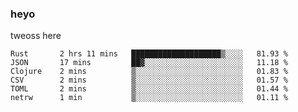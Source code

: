 ### heyo
tweoss here

<!--START_SECTION:waka-->

```text
Rust       2 hrs 11 mins   ████████████████████▒░░░░   81.93 %
JSON       17 mins         ██▓░░░░░░░░░░░░░░░░░░░░░░   11.18 %
Clojure    2 mins          ▒░░░░░░░░░░░░░░░░░░░░░░░░   01.83 %
CSV        2 mins          ▒░░░░░░░░░░░░░░░░░░░░░░░░   01.57 %
TOML       2 mins          ▒░░░░░░░░░░░░░░░░░░░░░░░░   01.44 %
netrw      1 min           ▒░░░░░░░░░░░░░░░░░░░░░░░░   01.11 %
```

<!--END_SECTION:waka-->

<!--
**Tweoss/tweoss** is a ✨ _special_ ✨ repository because its `README.md` (this file) appears on your GitHub profile.

Here are some ideas to get you started:

- 🔭 I’m currently working on ...
- 🌱 I’m currently learning ...
- 👯 I’m looking to collaborate on ...
- 🤔 I’m looking for help with ...
- 💬 Ask me about ...
- 📫 How to reach me: ...
- 😄 Pronouns: ...
- ⚡ Fun fact: ...
-->
